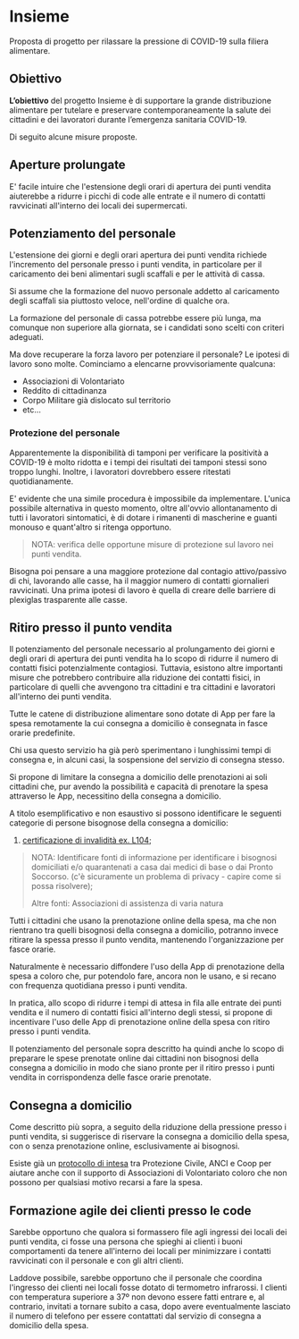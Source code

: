 # Insieme

Proposta di progetto per rilassare la pressione di COVID-19 sulla
filiera alimentare.

## Obiettivo

**L’obiettivo** del progetto Insieme è di supportare la grande
distribuzione alimentare per tutelare e preservare contemporaneamente
la salute dei cittadini e dei lavoratori durante l’emergenza sanitaria
COVID-19. 

Di seguito alcune misure proposte.

## Aperture prolungate

E' facile intuire che l'estensione degli orari di apertura dei punti
vendita aiuterebbe a ridurre i picchi di code alle entrate e il numero
di contatti ravvicinati all'interno dei locali dei supermercati.

## Potenziamento del personale

L'estensione dei giorni e degli orari apertura dei punti vendita
richiede l'incremento del personale presso i punti vendita, in
particolare per il caricamento dei beni alimentari sugli scaffali e
per le attività di cassa.

Si assume che la formazione del nuovo personale addetto al caricamento
degli scaffali sia piuttosto veloce, nell'ordine di qualche ora.

La formazione del personale di cassa potrebbe essere più lunga, ma
comunque non superiore alla giornata, se i candidati sono scelti con
criteri adeguati.

Ma dove recuperare la forza lavoro per potenziare il personale? Le
ipotesi di lavoro sono molte. Cominciamo a elencarne provvisoriamente
qualcuna:

- Associazioni di Volontariato
- Reddito di cittadinanza
- Corpo Militare già dislocato sul territorio
- etc...

### Protezione del personale

Apparentemente la disponibilità di tamponi per verificare la
positività a COVID-19 è molto ridotta e i tempi dei risultati
dei tamponi stessi sono troppo lunghi. Inoltre, i lavoratori
dovrebbero essere ritestati quotidianamente. 

E' evidente che una simile procedura è impossibile da
implementare. L'unica possibile alternativa in questo momento, oltre
all'ovvio allontanamento di tutti i lavoratori sintomatici, è di
dotare i rimanenti di mascherine e guanti monouso e quant'altro si
ritenga opportuno.

> NOTA: verifica delle opportune misure di protezione sul lavoro nei
> punti vendita. 

Bisogna poi pensare a una maggiore protezione dal contagio
attivo/passivo di chi, lavorando alle casse, ha il maggior numero di
contatti giornalieri ravvicinati. Una prima ipotesi di lavoro è quella
di creare delle barriere di plexiglas trasparente alle casse. 

## Ritiro presso il punto vendita

Il potenziamento del personale necessario al prolungamento dei giorni
e degli orari di apertura dei punti vendita ha lo scopo di ridurre il
numero di contatti fisici potenzialmente contagiosi. Tuttavia,
esistono altre importanti misure che potrebbero contribuire alla
riduzione dei contatti fisici, in particolare di quelli che avvengono
tra cittadini e tra cittadini e lavoratori all'interno dei punti
vendita.

Tutte le catene di distribuzione alimentare sono dotate di App per
fare la spesa remotamente la cui consegna a domicilio è consegnata in
fasce orarie predefinite.

Chi usa questo servizio ha già però sperimentano i lunghissimi tempi
di consegna e, in alcuni casi, la sospensione del servizio di consegna
stesso. 

Si propone di limitare la consegna a domicilio delle prenotazioni ai
soli cittadini che, pur avendo la possibilità e capacità di prenotare
la spesa attraverso le App, necessitino della consegna a domicilio.

A titolo esemplificativo e non esaustivo si possono identificare le
seguenti categorie di persone bisognose della consegna a domicilio:

1. [certificazione di invalidità ex. L104](https://www.linkedin.com/in/ferdinando-acerbi-b52555a);

> NOTA: Identificare fonti di informazione per identificare i
> bisognosi domiciliati e/o quarantenati a casa dai medici di base o
> dai Pronto Soccorso. (c'è sicuramente un problema di privacy -
> capire come si possa risolvere);
>
> Altre fonti: Associazioni di assistenza di varia natura

Tutti i cittadini che usano la prenotazione online della spesa, ma che
non rientrano tra quelli bisognosi della consegna a domicilio,
potranno invece ritirare la spessa presso il punto vendita, mantenendo
l'organizzazione per fasce orarie.

Naturalmente è necessario diffondere l'uso della App di prenotazione
della spesa a coloro che, pur potendolo fare, ancora non le usano, e
si recano con frequenza quotidiana presso i punti vendita. 

In pratica, allo scopo di ridurre i tempi di attesa in fila alle
entrate dei punti vendita e il numero di contatti fisici all'interno
degli stessi, si propone di incentivare l'uso delle App di
prenotazione online della spesa con ritiro presso i punti vendita.

Il potenziamento del personale sopra descritto ha quindi anche lo
scopo di preparare le spese prenotate online dai cittadini non
bisognosi della consegna a domicilio in modo che siano pronte per il
ritiro presso i punti vendita in corrispondenza delle fasce orarie
prenotate.

## Consegna a domicilio

Come descritto più sopra, a seguito della riduzione della pressione
presso i punti vendita, si suggerisce di riservare la consegna a
domicilio della spesa, con o senza prenotazione online, esclusivamente
ai bisognosi.

Esiste già un [protocollo di
intesa](docs/PROTOCOLLO-DINTESA-CON-SCHEMA-DI-PROGRAMMA.pdf) tra
Protezione Civile, ANCI e Coop per aiutare anche con il supporto di
Associazioni di Volontariato coloro che non possono per qualsiasi
motivo recarsi a fare la spesa. 

## Formazione agile dei clienti presso le code

Sarebbe opportuno che qualora si formassero file agli ingressi dei
locali dei punti vendita, ci fosse una persona che spieghi ai clienti
i buoni comportamenti da tenere all'interno dei locali per minimizzare
i contatti ravvicinati con il personale e con gli altri clienti. 

Laddove possibile, sarebbe opportuno che il personale che coordina
l'ingresso dei clienti nei locali fosse dotato di termometro
infrarossi. I clienti con temperatura superiore a 37º non devono
essere fatti entrare e, al contrario, invitati a tornare subito a
casa, dopo avere eventualmente lasciato il numero di telefono per
essere contattati dal servizio di consegna a domicilio della spesa.


